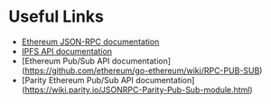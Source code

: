 # Useful Links

- [Ethereum JSON-RPC documentation](https://github.com/ethereum/wiki/wiki/JSON-RPC)
- [IPFS API documentation](https://ipfs.io/docs/api/)
- [Ethereum Pub/Sub API documentation] (https://github.com/ethereum/go-ethereum/wiki/RPC-PUB-SUB)
- [Parity Ethereum Pub/Sub API documentation] (https://wiki.parity.io/JSONRPC-Parity-Pub-Sub-module.html)
